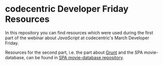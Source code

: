 # codecentric Developer Friday Resources

In this repository you can find resources which were used during the first
part of the webinar about *JavaScript* at codecentric's March Developer Friday.

Resources for the second part, i.e. the part about [Grunt](http://gruntjs.com/)
and the SPA movie-database, can be found in
[SPA movie-database repository](https://github.com/bripkens/movie-database-spa).